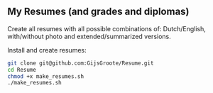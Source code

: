 ## My Resumes (and grades and diplomas)

Create all resumes with all possible combinations of:
Dutch/English, with/without photo and extended/summarized versions.

Install and create resumes:
```bash
git clone git@github.com:GijsGroote/Resume.git
cd Resume
chmod +x make_resumes.sh
./make_resumes.sh

